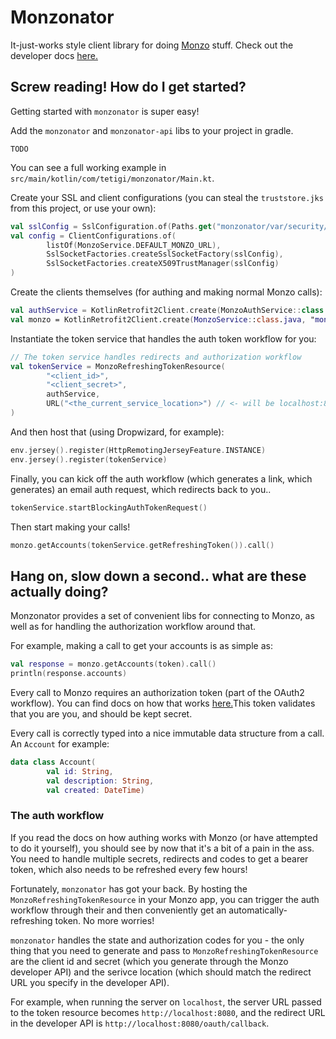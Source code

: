 # Monzonator

It-just-works style client library for doing [Monzo](https://monzo.com) stuff. 
Check out the developer docs [here.](https://monzo.com/docs/)

## Screw reading! How do I get started?

Getting started with `monzonator` is super easy!

Add the `monzonator` and `monzonator-api` libs to your project in gradle.

```TODO```

You can see a full working example in `src/main/kotlin/com/tetigi/monzonator/Main.kt`.

Create your SSL and client configurations (you can steal the `truststore.jks` 
from this project, or use your own):

```kotlin
val sslConfig = SslConfiguration.of(Paths.get("monzonator/var/security/truststore.jks"))
val config = ClientConfigurations.of(
        listOf(MonzoService.DEFAULT_MONZO_URL),
        SslSocketFactories.createSslSocketFactory(sslConfig),
        SslSocketFactories.createX509TrustManager(sslConfig)
)
```

Create the clients themselves (for authing and making normal Monzo calls):

```kotlin
val authService = KotlinRetrofit2Client.create(MonzoAuthService::class.java, "auth", config)
val monzo = KotlinRetrofit2Client.create(MonzoService::class.java, "monzo", config)
```

Instantiate the token service that handles the auth token workflow for you:

```kotlin
// The token service handles redirects and authorization workflow
val tokenService = MonzoRefreshingTokenResource(
        "<client_id>",
        "<client_secret>",
        authService,
        URL("<the_current_service_location>") // <- will be localhost:8080 for testing
)
```

And then host that (using Dropwizard, for example):

```kotlin
env.jersey().register(HttpRemotingJerseyFeature.INSTANCE)
env.jersey().register(tokenService)
```

Finally, you can kick off the auth workflow (which generates a link, which generates)
an email auth request, which redirects back to you..

```kotlin
tokenService.startBlockingAuthTokenRequest()
```

Then start making your calls!

```kotlin
monzo.getAccounts(tokenService.getRefreshingToken()).call()
```

## Hang on, slow down a second.. what are these actually doing?

Monzonator provides a set of convenient libs for connecting to Monzo, as well as for handling the
authorization workflow around that.

For example, making a call to get your accounts is as simple as:

```kotlin
val response = monzo.getAccounts(token).call()
println(response.accounts)
```

Every call to Monzo requires an authorization token (part of the OAuth2 workflow). You can find docs on how that 
works [here.](https://monzo.com/docs/#authentication)This token validates that you are you, and should be kept secret.

Every call is correctly typed into a nice immutable data structure from a call. An `Account` for example:

```kotlin
data class Account(
        val id: String,
        val description: String,
        val created: DateTime)
```

### The auth workflow

If you read the docs on how authing works with Monzo (or have attempted to do it yourself), you should see by now that
it's a bit of a pain in the ass. You need to handle multiple secrets, redirects and codes to get a bearer token,
which also needs to be refreshed every few hours!

Fortunately, `monzonator` has got your back. By hosting the `MonzoRefreshingTokenResource` in your Monzo app, you
can trigger the auth workflow through their and then conveniently get an automatically-refreshing token. No more worries!

`monzonator` handles the state and authorization codes for you - the only thing that you need to generate and pass to
`MonzoRefreshingTokenResource` are the client id and secret (which you generate through the Monzo developer API)
and the serivce location (which should match the redirect URL you specify in the developer API). 

For example, when running the server on `localhost`, the server URL passed to the token resource becomes
`http://localhost:8080`, and the redirect URL in the developer API is `http://localhost:8080/oauth/callback`.
